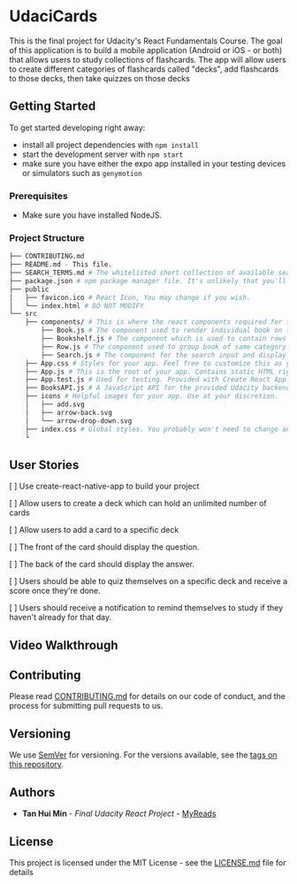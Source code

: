 # UdaciCards

This is the final project for Udacity's React Fundamentals Course. The goal of this application is to build a mobile application (Android or iOS - or both) that allows users to study collections of flashcards. The app will allow users to create different categories of flashcards called "decks", add flashcards to those decks, then take quizzes on those decks

## Getting Started

To get started developing right away:

* install all project dependencies with `npm install`
* start the development server with `npm start`
* make sure you have either the expo app installed in your testing devices or simulators such as `genymotion` 

### Prerequisites

* Make sure you have installed NodeJS. 

### Project Structure
```bash
├── CONTRIBUTING.md
├── README.md - This file.
├── SEARCH_TERMS.md # The whitelisted short collection of available search terms for you to use with your app.
├── package.json # npm package manager file. It's unlikely that you'll need to modify this.
├── public
│   ├── favicon.ico # React Icon, You may change if you wish.
│   └── index.html # DO NOT MODIFY
└── src
    ├── components/ # This is where the react components required for this app are placed in. 
        ├── Book.js # The component used to render individual book on the shelf and the search result
        ├── Bookshelf.js # The component which is used to contain rows of books in accordance to its category.
        ├── Row.js # The component used to group book of same category together. 
        ├── Search.js # The component for the search input and display the search result. 
    ├── App.css # Styles for your app. Feel free to customize this as you desire.
    ├── App.js # This is the root of your app. Contains static HTML right now.
    ├── App.test.js # Used for testing. Provided with Create React App. Testing is encouraged, but not required.
    ├── BooksAPI.js # A JavaScript API for the provided Udacity backend. Instructions for the methods are below.
    ├── icons # Helpful images for your app. Use at your discretion.
    │   ├── add.svg
    │   ├── arrow-back.svg
    │   └── arrow-drop-down.svg
    ├── index.css # Global styles. You probably won't need to change anything here.
    └

```

## User Stories

[ ] Use create-react-native-app to build your project

[ ] Allow users to create a deck which can hold an unlimited number of cards

[ ] Allow users to add a card to a specific deck

[ ] The front of the card should display the question.

[ ] The back of the card should display the answer.

[ ] Users should be able to quiz themselves on a specific deck and receive a score once they're done.

[ ] Users should receive a notification to remind themselves to study if they haven't already for that day.

## Video Walkthrough


## Contributing

Please read [CONTRIBUTING.md](https://gist.github.com/PurpleBooth/b24679402957c63ec426) for details on our code of conduct, and the process for submitting pull requests to us.

## Versioning

We use [SemVer](http://semver.org/) for versioning. For the versions available, see the [tags on this repository](https://github.com/your/project/tags). 

## Authors

* **Tan Hui Min** - *Final Udacity React Project* - [MyReads](https://github.com/mint26/myreads)


## License

This project is licensed under the MIT License - see the [LICENSE.md](LICENSE.md) file for details

